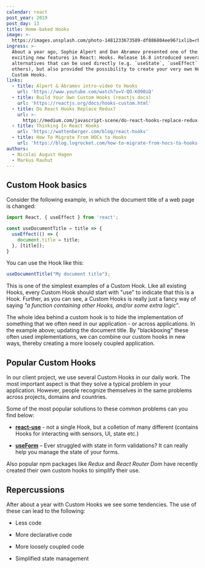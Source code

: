 ```yaml
---
calendar: react
post_year: 2019
post_day: 13
title: Home-baked Hooks
image: >-
  https://images.unsplash.com/photo-1481233673589-df886804ee96?ixlib=rb-1.2.1&auto=format&fit=crop&w=1950&q=80
ingress: >-
  About a year ago, Sophie Alpert and Dan Abramov presented one of the most
  exciting new features in React: Hooks. Release 16.8 introduced several
  alternatives that can be used directly (e.g. `useState`, `useEffect` and some
  others), but also provided the possibility to create your very own Hooks –
  Custom Hooks.
links:
  - title: Alpert & Abramov intro-video to Hooks
    url: 'https://www.youtube.com/watch?v=V-QO-KO90iQ'
  - title: Build Your Own Custom Hooks (reactjs docs)
    url: 'https://reactjs.org/docs/hooks-custom.html'
  - title: Do React Hooks Replace Redux?
    url: >-
      https://medium.com/javascript-scene/do-react-hooks-replace-redux-210bab340672
  - title: Thinking In React Hooks
    url: 'https://wattenberger.com/blog/react-hooks'
  - title: How To Migrate From HOCs to Hooks
    url: 'https://blog.logrocket.com/how-to-migrate-from-hocs-to-hooks-d0f7675fd600/'
authors:
  - Nicolai August Hagen
  - Markus Rauhut
---
```


## Custom Hook basics

Consider the following example, in which the document title of a web page is changed:

```javascript
import React, { useEffect } from 'react';

const useDocumentTitle = title => {
  useEffect(() => {
    document.title = title;
  }, [title]);
}
```

You can use the Hook like this:

```javascript
useDocumentTitle("My document title");
```

This is one of the simplest examples of a Custom Hook. Like all existing Hooks, every Custom Hook should start with "use" to indicate that this is a Hook. Further, as you can see, a Custom Hooks is really just a fancy way of saying *"a function containing other Hooks, and/or some extra logic"*. 

The whole idea behind a custom hook is to hide the implementation of something that we often need in our application - or across applications. In the example above; updating the document title. By "blackboxing" these often used implementations, we can combine our custom hooks in new ways, thereby creating a more loosely coupled application. 

## Popular Custom Hooks

In our client project, we use several Custom Hooks in our daily work. The most important aspect is that they solve a typical problem in your application. However, people recognize themselves in the same problems across projects, domains and countries. 

Some of the most popular solutions to these common problems can you find below:

- **[react-use](https://github.com/streamich/react-use)** - not a single Hook, but a colletion of many different (contains Hooks for interacting with sensors, UI, state etc.) 

- **[useForm](https://www.npmjs.com/package/react-hook-form)** – Ever struggled with state in form validations? It can really help you manage the state of your forms.

Also popular npm packages like *Redux* and *React Router Dom* have recently created their own custom hooks to simplify their use.


## Repercussions

After about a year with Custom Hooks we see some tendencies. The use of these can lead to the following:

- Less code

- More declarative code

- More loosely coupled code

- Simplified state management
